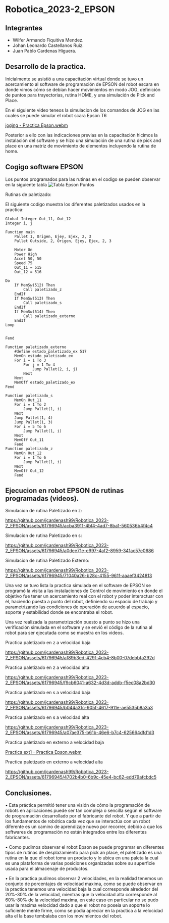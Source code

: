 # Robotica_2023-2_EPSON

## Integrantes

- Wilfer Armando Fiquitiva Mendez.
- Johan Leonardo Castellanos Ruiz.
- Juan Pablo Cardenas Higuera.

## Desarrollo de la practica.
Inicialmente se asistió a una capacitación virtual donde se tuvo un acercamiento al software de programación de EPSON del robot escara en donde vimos cómo se debían hacer movimientos en modo JOG, definición de puntos para trayectorias, rutina HOME, y una simulación de Pick and Place.

En el siguiente video teneos la simulacion de los comandos de JOG en las cuales se puede simular el robot scara Epson T6

[joging - Practica Epson.webm](https://github.com/jcardenash99/Robotica_2023-2_EPSON/assets/61796945/981f6d5b-bfbd-4eaf-8301-aa0806d20364)

Posterior a ello con las indicaciones previas en la capacitación hicimos la instalación del software y se hizo una simulación de una rutina de pick and place en una matriz de movimiento de elementos incluyendo la rutina de home.

## Cogigo software EPSON

Los puntos programados para las rutinas en el codigo se pueden observar en la siguiente tabla
![Tabla Epson Puntos](https://github.com/jcardenash99/Robotica_2023-2_EPSON/assets/61796945/05aa9391-5d84-4662-bd54-f4eff518329e)

Rutinas de paletizado:

El siguiente codigo muestra los diferentes paletizados usados en la practica:

```prg
Global Integer Out_11, Out_12
Integer i, j

Function main
	Pallet 1, Origen, Ejey, Ejex, 2, 3
	Pallet Outside, 2, Origen, Ejey, Ejex, 2, 3
	
	Motor On
	Power High
	Accel 50, 50
	Speed 75
	Out_11 = 515
	Out_12 = 516
	
Do
	If MemSw(512) Then
		Call paletizado_z
	EndIf
	If MemSw(513) Then
		Call paletizado_s
	EndIf
	If MemSw(514) Then
		Call paletizado_externo
	EndIf
Loop

		
Fend

Function paletizado_externo
	#define estado_paletizado_ex 517
	MemOn estado_paletizado_ex
	For i = 1 To 3
		For j = 1 To 4
			Jump Pallet(2, i, j)
		Next
	Next
	MemOff estado_paletizado_ex
Fend

Function paletizado_s
	MemOn Out_11
	For i = 1 To 2
		Jump Pallet(1, i)
	Next
	Jump Pallet(1, 4)
	Jump Pallet(1, 3)
	For i = 5 To 6
		Jump Pallet(1, i)
	Next
	MemOff Out_11
	Fend
Function paletizado_z
	MemOn Out_12
	For i = 1 To 6
		Jump Pallet(1, i)
	Next
	MemOff Out_12
	Fend
```

## Ejecucion en robot EPSON de rutinas programadas (videos).

Simulacion de rutina Paletizado en z:

https://github.com/jcardenash99/Robotica_2023-2_EPSON/assets/61796945/acba3911-4bf4-4ad7-8ba1-560536b4f4c4

Simulacion de rutina Paletizado en s:

https://github.com/jcardenash99/Robotica_2023-2_EPSON/assets/61796945/a0dee71e-e997-4af2-8959-341ac57e0686

Simulacion de rutina Paletizado Externo:

https://github.com/jcardenash99/Robotica_2023-2_EPSON/assets/61796945/71040a26-b28c-4155-961f-aaaef3424813

Una vez se tuvo lista la practica simulada en el software de EPSON se programó la visita a las instalaciones de Control de movimiento en donde el objetivo fue tener un acercamiento real con el robot y poder interactuar con él, haciendo puesta a punto del robot, definiendo su espacio de trabajo y parametrizando las condiciones de operación de acuerdo al espacio, soporte y estabilidad donde se encontraba el robot.

Una vez realizada la parametrización puesto a punto se hizo una verificación simulada en el software y se envió el código de la rutina al robot para ser ejecutada como se muestra en los videos.

Practica paletizado en z a velocidad baja

https://github.com/jcardenash99/Robotica_2023-2_EPSON/assets/61796945/af89b3ed-429f-4cb4-8b00-07debbfa292d

Practica paletizado en z a velocidad alta

https://github.com/jcardenash99/Robotica_2023-2_EPSON/assets/61796945/f9cb6041-a632-4d3d-addb-f5ec08a2bd30

Practica paletizado en s a velocidad baja

https://github.com/jcardenash99/Robotica_2023-2_EPSON/assets/61796945/b044a31c-905f-4617-911e-ae5535b8a3a3

Practica paletizado en s a velocidad alta

https://github.com/jcardenash99/Robotica_2023-2_EPSON/assets/61796945/a07ae375-b61b-46e6-b7c4-625664dfd1d3

Practica paletizado en externo a velocidad baja

[Practica ext1 - Practica Epson.webm](https://github.com/jcardenash99/Robotica_2023-2_EPSON/assets/61796945/b16476c2-c43d-44db-862d-e7e8323b0a87)

Practica paletizado en externo a velocidad alta

https://github.com/jcardenash99/Robotica_2023-2_EPSON/assets/61796945/4702b4b0-6b9c-45e4-bc62-edd79afcbdc5











## Conclusiones.

•	Esta práctica permitió tener una visión de cómo la programación de robots en aplicaciones puede ser tan compleja o sencilla según el software de programación desarrollado por el fabricante del robot. Y que a partir de los fundamentos de robótica cada vez que se interactúa con un robot diferente es un camino de aprendizaje nuevo por recorrer, debido a que los softwares de programación no están integrados entre los diferentes fabricantes.

•	Como pudimos observar el robot Epson se puede programar en diferentes tipos de rutinas de desplazamiento para pick an place, el paletizado es una rutina en la que el robot toma un producto y lo ubica en una paleta la cual es una plataforma de varias posiciones organizadas sobre su superficie usada para el almacenaje de productos.

•	En la practica pudimos observar 2 velocidades, en la realidad tenemos un conjunto de porcentajes de velocidad maxima, como se puede observar en la practica tenemos una velocidad baja la cual corresponde alrededor del 20%-30% de la velocidad, mientras que la velocidad alta corresponde al 60%-80% de la velocidad maxima, en este caso en particular no se pudo usar la maxima velocidad dado a que el robot no poseia un soporte lo suficiente mente firme, como se podia apreciar en la practica a la velocidad alta el la base tembalaba con los movimientos del robot.






